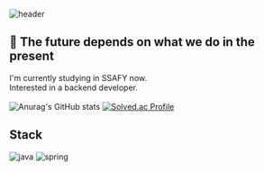 ![header](https://capsule-render.vercel.app/api?type=waving&color=57bcda&text=&animation=twinkling&height=80)


## &#127793; The future depends on what we do in the present
I'm currently studying in SSAFY now.  
Interested in a backend developer.
<br>
<br>
![Anurag's GitHub stats](https://github-readme-stats.vercel.app/api?username=suwhan2&show_icons=true&theme=react)
[![Solved.ac Profile](http://mazassumnida.wtf/api/v2/generate_badge?boj=shwh0801)](https://solved.ac/shwh0801/)


## Stack

![java](https://img.shields.io/badge/Java-ED8B00?style=for-the-badge&logo=openjdk&logoColor=white)
![spring](https://img.shields.io/badge/Spring-6DB33F?style=for-the-badge&logo=spring&logoColor=white)
<br>
<br>

<!--
**suwhan2/suwhan2** is a ✨ _special_ ✨ repository because its `README.md` (this file) appears on your GitHub profile.

Here are some ideas to get you started:

- 🔭 I’m currently working on ...
- 🌱 I’m currently learning ...
- 👯 I’m looking to collaborate on ...
- 🤔 I’m looking for help with ...
- 💬 Ask me about ...
- 📫 How to reach me: ...
- 😄 Pronouns: ...
- ⚡ Fun fact: ...
-->
